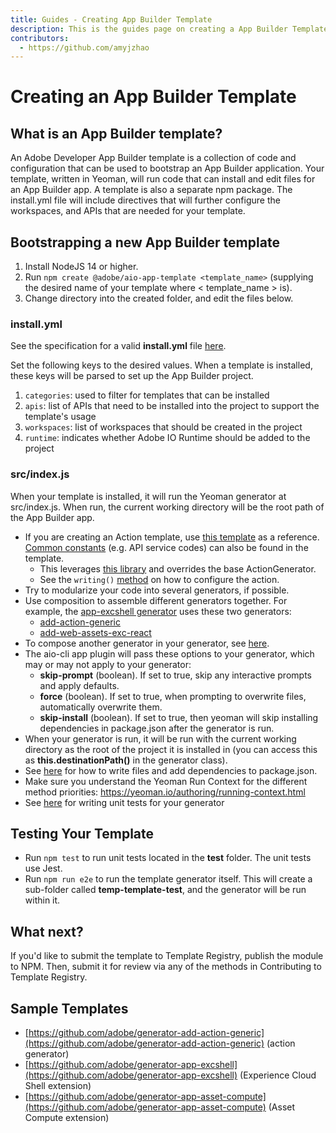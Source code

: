 ```yaml
---
title: Guides - Creating App Builder Template 
description: This is the guides page on creating a App Builder Template
contributors:
  - https://github.com/amyjzhao
---
```

# Creating an App Builder Template

## What is an App Builder template?

An Adobe Developer App Builder template is a collection of code and configuration that can be used to bootstrap an App Builder application. Your template, written in Yeoman, will run code that can install and edit files for an App Builder app. A template is also a separate npm package. The install.yml file will include directives that will further configure the workspaces, and APIs that are needed for your template.

## Bootstrapping a new App Builder template

1. Install NodeJS 14 or higher.
2. Run `npm create @adobe/aio-app-template <template_name>` (supplying the desired name of your template where < template_name > is).
3. Change directory into the created folder, and edit the files below.

### install.yml

See the specification for a valid **install.yml** file [here](requirements/#installyml).

Set the following keys to the desired values. When a template is installed, these keys will be parsed to set up the App Builder project. 

1. `categories`: used to filter for templates that can be installed
2. `apis`: list of APIs that need to be installed into the project to support the template's usage
3. `workspaces`: list of workspaces that should be created in the project
4. `runtime`: indicates whether Adobe IO Runtime should be added to the project

### src/index.js

When your template is installed, it will run the Yeoman generator at src/index.js. When run, the current working directory will be the root path of the App Builder app.

- If you are creating an Action template, use [this template](https://github.com/adobe/generator-add-action-generic) as a reference. [Common constants](https://github.com/adobe/generator-app-common-lib/blob/main/lib/constants.js) (e.g. API service codes) can also be found in the template.
  - This leverages [this library](https://github.com/adobe/generator-app-common-lib/blob/main/lib/constants.js) and overrides the base ActionGenerator.
  - See the `writing()` [method](https://github.com/adobe/generator-add-action-generic/blob/main/index.js#L49) on how to configure the action.
- Try to modularize your code into several generators, if possible.
- Use composition to assemble different generators together. For example, the [app-excshell generator](https://github.com/adobe/generator-app-excshell) uses these two generators:
  - [add-action-generic](https://github.com/adobe/generator-add-action-generic)
  - [add-web-assets-exc-react](https://github.com/adobe/generator-add-web-assets-exc-react)
- To compose another generator in your generator, see [here](https://github.com/adobe/generator-app-excshell/blob/3a26cfcbea52b7d11f632fbb1f340f90b6633be3/index.js#L50).
- The aio-cli app plugin will pass these options to your generator, which may or may not apply to your generator:
  - **skip-prompt** (boolean). If set to true, skip any interactive prompts and apply defaults.
  - **force** (boolean). If set to true, when prompting to overwrite files, automatically overwrite them.
  - **skip-install** (boolean). If set to true, then yeoman will skip installing dependencies in package.json after the generator is run.
- When your generator is run, it will be run with the current working directory as the root of the project it is installed in (you can access this as **this.destinationPath()** in the generator class).
- See [here](https://github.com/adobe/generator-add-web-assets-exc-react/blob/93bf59d9207cb5a9417d8fbd4fc81082afad7502/index.js#L33) for how to write files and add dependencies to package.json.
- Make sure you understand the Yeoman Run Context for the different method priorities: https://yeoman.io/authoring/running-context.html
- See [here](https://github.com/adobe/generator-add-web-assets-exc-react/blob/main/test/index.test.js) for writing unit tests for your generator

## Testing Your Template

- Run `npm test` to run unit tests located in the **test** folder. The unit tests use Jest.
- Run `npm run e2e` to run the template generator itself. This will create a sub-folder called **temp-template-test**, and the generator will be run within it. 

## What next?

If you'd like to submit the template to Template Registry, publish the module to NPM. Then, submit it for review via any of the methods in Contributing to Template Registry.

## Sample Templates

- [https://github.com/adobe/generator-add-action-generic](https://github.com/adobe/generator-add-action-generic) (action generator)
- [https://github.com/adobe/generator-app-excshell](https://github.com/adobe/generator-app-excshell) (Experience Cloud Shell extension)
- [https://github.com/adobe/generator-app-asset-compute](https://github.com/adobe/generator-app-asset-compute) (Asset Compute extension)
